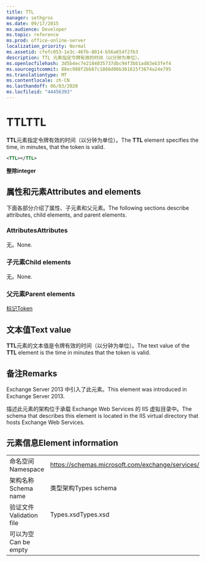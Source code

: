 ```yaml
---
title: TTL
manager: sethgros
ms.date: 09/17/2015
ms.audience: Developer
ms.topic: reference
ms.prod: office-online-server
localization_priority: Normal
ms.assetid: cfefc053-1e3c-46fb-8014-b56a654f2fb3
description: TTL 元素指定令牌有效的时间（以分钟为单位）。
ms.openlocfilehash: 3d5b4ec7e2184035737dbc94f3bb1ad83eb3fef4
ms.sourcegitcommit: 88ec988f2bb67c1866d06b361615f3674a24e795
ms.translationtype: MT
ms.contentlocale: zh-CN
ms.lasthandoff: 06/03/2020
ms.locfileid: "44456393"
---
```

# <a name="ttl"></a><span data-ttu-id="d93a5-103">TTL</span><span class="sxs-lookup"><span data-stu-id="d93a5-103">TTL</span></span>

<span data-ttu-id="d93a5-104">**TTL**元素指定令牌有效的时间（以分钟为单位）。</span><span class="sxs-lookup"><span data-stu-id="d93a5-104">The **TTL** element specifies the time, in minutes, that the token is valid.</span></span> 
  
```XML
<TTL></TTL>
```

 <span data-ttu-id="d93a5-105">**整除**</span><span class="sxs-lookup"><span data-stu-id="d93a5-105">**integer**</span></span>
## <a name="attributes-and-elements"></a><span data-ttu-id="d93a5-106">属性和元素</span><span class="sxs-lookup"><span data-stu-id="d93a5-106">Attributes and elements</span></span>

<span data-ttu-id="d93a5-107">下面各部分介绍了属性、子元素和父元素。</span><span class="sxs-lookup"><span data-stu-id="d93a5-107">The following sections describe attributes, child elements, and parent elements.</span></span>
  
### <a name="attributes"></a><span data-ttu-id="d93a5-108">Attributes</span><span class="sxs-lookup"><span data-stu-id="d93a5-108">Attributes</span></span>

<span data-ttu-id="d93a5-109">无。</span><span class="sxs-lookup"><span data-stu-id="d93a5-109">None.</span></span>
  
### <a name="child-elements"></a><span data-ttu-id="d93a5-110">子元素</span><span class="sxs-lookup"><span data-stu-id="d93a5-110">Child elements</span></span>

<span data-ttu-id="d93a5-111">无。</span><span class="sxs-lookup"><span data-stu-id="d93a5-111">None.</span></span>
  
### <a name="parent-elements"></a><span data-ttu-id="d93a5-112">父元素</span><span class="sxs-lookup"><span data-stu-id="d93a5-112">Parent elements</span></span>

[<span data-ttu-id="d93a5-113">标记</span><span class="sxs-lookup"><span data-stu-id="d93a5-113">Token</span></span>](token.md)
  
## <a name="text-value"></a><span data-ttu-id="d93a5-114">文本值</span><span class="sxs-lookup"><span data-stu-id="d93a5-114">Text value</span></span>

<span data-ttu-id="d93a5-115">**TTL**元素的文本值是令牌有效的时间（以分钟为单位）。</span><span class="sxs-lookup"><span data-stu-id="d93a5-115">The text value of the **TTL** element is the time in minutes that the token is valid.</span></span> 
  
## <a name="remarks"></a><span data-ttu-id="d93a5-116">备注</span><span class="sxs-lookup"><span data-stu-id="d93a5-116">Remarks</span></span>

<span data-ttu-id="d93a5-117">Exchange Server 2013 中引入了此元素。</span><span class="sxs-lookup"><span data-stu-id="d93a5-117">This element was introduced in Exchange Server 2013.</span></span>
  
<span data-ttu-id="d93a5-118">描述此元素的架构位于承载 Exchange Web Services 的 IIS 虚拟目录中。</span><span class="sxs-lookup"><span data-stu-id="d93a5-118">The schema that describes this element is located in the IIS virtual directory that hosts Exchange Web Services.</span></span>
  
## <a name="element-information"></a><span data-ttu-id="d93a5-119">元素信息</span><span class="sxs-lookup"><span data-stu-id="d93a5-119">Element information</span></span>

|||
|:-----|:-----|
|<span data-ttu-id="d93a5-120">命名空间</span><span class="sxs-lookup"><span data-stu-id="d93a5-120">Namespace</span></span>  <br/> |https://schemas.microsoft.com/exchange/services/2006/types  <br/> |
|<span data-ttu-id="d93a5-121">架构名称</span><span class="sxs-lookup"><span data-stu-id="d93a5-121">Schema name</span></span>  <br/> |<span data-ttu-id="d93a5-122">类型架构</span><span class="sxs-lookup"><span data-stu-id="d93a5-122">Types schema</span></span>  <br/> |
|<span data-ttu-id="d93a5-123">验证文件</span><span class="sxs-lookup"><span data-stu-id="d93a5-123">Validation file</span></span>  <br/> |<span data-ttu-id="d93a5-124">Types.xsd</span><span class="sxs-lookup"><span data-stu-id="d93a5-124">Types.xsd</span></span>  <br/> |
|<span data-ttu-id="d93a5-125">可以为空</span><span class="sxs-lookup"><span data-stu-id="d93a5-125">Can be empty</span></span>  <br/> ||
   

